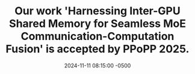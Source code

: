 ---
layout: news
title: "Our work <strong>'Harnessing Inter-GPU Shared Memory for Seamless MoE Communication-Computation Fusion'</strong> is accepted by <strong>PPoPP 2025</strong>."
date: 2024-11-11 08:15:00 -0500
---